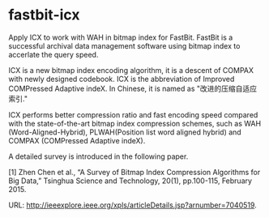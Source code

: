 fastbit-icx
===========

Apply ICX to work with WAH in bitmap index for FastBit. FastBit is a successful archival data management software using bitmap index to accerlate the query speed.

ICX is a new bitmap index encoding algorithm, it is a descent of COMPAX with newly designed codebook. ICX is the abbreviation of Improved COMPressed Adaptive indeX. In Chinese, it is named as "改进的压缩自适应索引."

ICX performs better compression ratio and fast encoding speed compared with the state-of-the-art bitmap index compression schemes, such as WAH (Word-Aligned-Hybrid), PLWAH(Position list word aligned hybrid) and COMPAX (COMPressed Adaptive indeX).

A detailed survey is introduced in the following paper.

[1] Zhen Chen et al., “A Survey of Bitmap Index Compression Algorithms for Big Data,” Tsinghua Science and Technology, 20(1), pp.100-115, February 2015.

URL: http://ieeexplore.ieee.org/xpls/articleDetails.jsp?arnumber=7040519.
